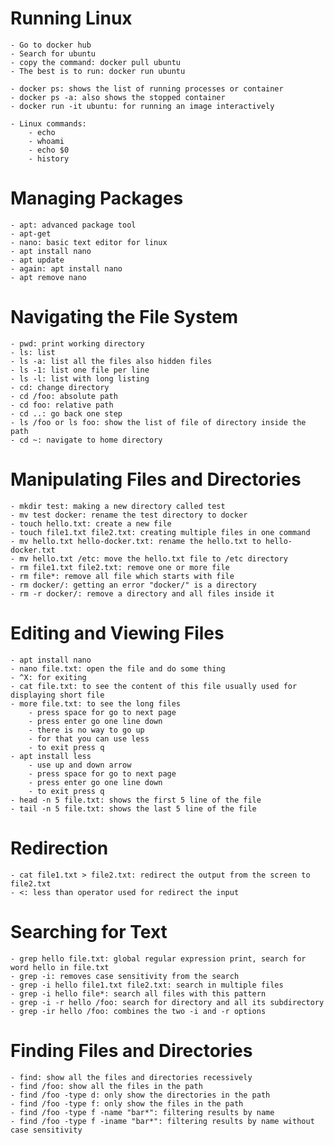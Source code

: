 # Running Linux
	- Go to docker hub
	- Search for ubuntu
	- copy the command: docker pull ubuntu
	- The best is to run: docker run ubuntu

	- docker ps: shows the list of running processes or container
	- docker ps -a: also shows the stopped container
	- docker run -it ubuntu: for running an image interactively

    - Linux commands:
        - echo
        - whoami
        - echo $0
        - history
        
# Managing Packages
    - apt: advanced package tool
    - apt-get
    - nano: basic text editor for linux
    - apt install nano
    - apt update
    - again: apt install nano
    - apt remove nano

# Navigating the File System
    - pwd: print working directory
    - ls: list
    - ls -a: list all the files also hidden files
    - ls -1: list one file per line
    - ls -l: list with long listing
    - cd: change directory
    - cd /foo: absolute path
    - cd foo: relative path
    - cd ..: go back one step
    - ls /foo or ls foo: show the list of file of directory inside the path
    - cd ~: navigate to home directory

# Manipulating Files and Directories
    - mkdir test: making a new directory called test
    - mv test docker: rename the test directory to docker
    - touch hello.txt: create a new file
    - touch file1.txt file2.txt: creating multiple files in one command
    - mv hello.txt hello-docker.txt: rename the hello.txt to hello-docker.txt
    - mv hello.txt /etc: move the hello.txt file to /etc directory
    - rm file1.txt file2.txt: remove one or more file
    - rm file*: remove all file which starts with file
    - rm docker/: getting an error "docker/" is a directory
    - rm -r docker/: remove a directory and all files inside it

# Editing and Viewing Files
    - apt install nano
    - nano file.txt: open the file and do some thing
    - ^X: for exiting
    - cat file.txt: to see the content of this file usually used for displaying short file
    - more file.txt: to see the long files
        - press space for go to next page
        - press enter go one line down
        - there is no way to go up
        - for that you can use less
        - to exit press q
    - apt install less
        - use up and down arrow 
        - press space for go to next page
        - press enter go one line down
        - to exit press q
    - head -n 5 file.txt: shows the first 5 line of the file
    - tail -n 5 file.txt: shows the last 5 line of the file
# Redirection
    - cat file1.txt > file2.txt: redirect the output from the screen to file2.txt
    - <: less than operator used for redirect the input  
# Searching for Text
    - grep hello file.txt: global regular expression print, search for word hello in file.txt
    - grep -i: removes case sensitivity from the search
    - grep -i hello file1.txt file2.txt: search in multiple files
    - grep -i hello file*: search all files with this pattern
    - grep -i -r hello /foo: search for directory and all its subdirectory
    - grep -ir hello /foo: combines the two -i and -r options
# Finding Files and Directories
    - find: show all the files and directories recessively
    - find /foo: show all the files in the path
    - find /foo -type d: only show the directories in the path
    - find /foo -type f: only show the files in the path
    - find /foo -type f -name "bar*": filtering results by name
    - find /foo -type f -iname "bar*": filtering results by name without case sensitivity